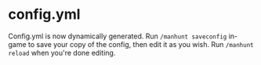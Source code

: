 # config.yml

Config.yml is now dynamically generated. Run `/manhunt saveconfig` in-game to save your copy of the config, then edit it as you wish. Run `/manhunt reload` when you're done editing.
